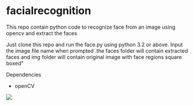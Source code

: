 # facialrecognition
This repo contain python code to recognize face from an image using opencv and extract the faces

Just clone this repo and run the face.py using python 3.2 or above. Input the image file name when prompted .the <bold>faces</bold> folder 
will contain extracted faces and <bold>img</bold> folder will contain original image with face regions square boxed"

Dependencies 

<ul>
<li>openCV</li>
</ul>

<img src='img/img8133.jpg' />
